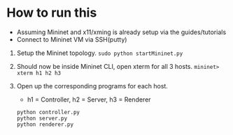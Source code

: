 # How to run this
* Assuming Mininet and x11/xming is already setup via the guides/tutorials
* Connect to Mininet VM via SSH(putty)

1) Setup the Mininet topology.
    ```sudo python startMininet.py```
    
2) Should now be inside Mininet CLI, open xterm for all 3 hosts.
    ```mininet> xterm h1 h2 h3```
    
3) Open up the corresponding programs for each host.
    * h1 = Controller, h2 = Server, h3 = Renderer
    
    ```
    python controller.py
    python server.py
    python renderer.py
    ```
